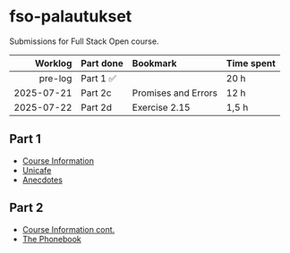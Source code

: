 # fso-palautukset
Submissions for Full Stack Open course.

| Worklog | Part done  | Bookmark | Time spent |
|--------:|:-----------|:---------|:-----------|
|pre-log|Part 1 ✅||20 h|
|2025-07-21|Part 2c|Promises and Errors|12 h|
|2025-07-22|Part 2d|Exercise 2.15|1,5 h|

## Part 1
- [Course Information](osa1/courseinfo)
- [Unicafe](osa1/unicafe)
- [Anecdotes](osa1/anecdotes)

## Part 2
- [Course Information cont.](osa2/courseinfo)
- [The Phonebook](osa2/phonebook)

